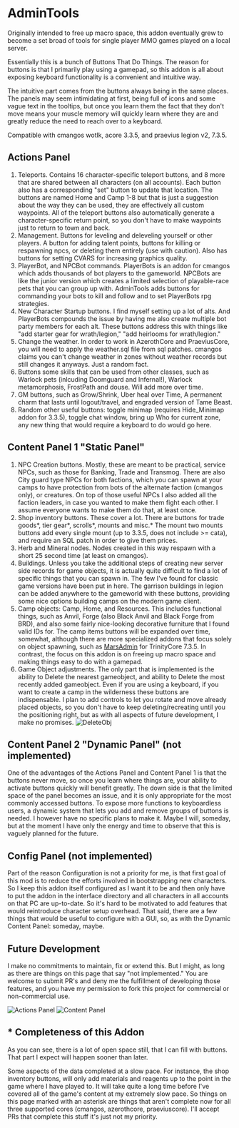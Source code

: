 # AdminTools

Originally intended to free up macro space, this addon eventually grew to become a set broad of tools for single player MMO games played on a local server.

Essentially this is a bunch of Buttons That Do Things. The reason for buttons is that I primarily play using a gamepad, so this addon is all about exposing keyboard functionality is a convenient and intuitive way.

The intuitive part comes from the buttons always being in the same places. The panels may seem intimidating at first, being full of icons and some vague text in the tooltips, but once you learn them the fact that they don't move means your muscle memory will quickly learn where they are and greatly reduce the need to reach over to a keyboard.

Compatible with cmangos wotlk, acore 3.3.5, and praevius legion v2, 7.3.5.


## Actions Panel
1. Teleports. Contains 16 character-specific teleport buttons, and 8 more that are shared between all characters (on all accounts). Each button also has a corresponding "set" button to update that location. The buttons are named Home and Camp 1-8 but that is just a suggestion about the way they can be used, they are effectively all custom waypoints. All of the teleport buttons also automatically generate a character-specific return point, so you don't have to make waypoints just to return to town and back.
2. Management. Buttons for leveling and deleveling yourself or other players. A button for adding talent points, buttons for killing or respawning npcs, or deleting them entirely (use with caution). Also has buttons for setting CVARS for increasing graphics quality.
3. PlayerBot, and NPCBot commands. PlayerBots is an addon for cmangos which adds thousands of bot players to the gameworld. NPCBots are like the junior version which creates a limited selection of playable-race pets that you can group up with. AdminTools adds buttons for commanding your bots to kill and follow and to set PlayerBots rpg strategies.
4. New Character Startup buttons. I find myself setting up a lot of alts. And PlayerBots compounds the issue by having me also create multiple bot party members for each alt. These buttons address this with things like "add starter gear for wrath/legion," "add heirlooms for wrath/legion."
5. Change the weather. In order to work in AzerothCore and PraeviusCore, you will need to apply the weather.sql file from sql patches. cmangos claims you can't change weather in zones without weather records but still changes it anyways. Just a random fact.
6. Buttons some skills that can be used from other classes, such as Warlock pets (inlcuding Doomguard and Infernal!), Warlock metamorphosis, FrostPath and douse. Will add more over time.
7. GM buttons, such as Grow/Shrink, Uber heal over Time, A permanent charm that lasts until logout/travel, and engraded version of Tame Beast.
8. Random other useful buttons: toggle minimap (requires Hide_Minimap addon for 3.3.5), toggle chat window, bring up Who for current zone, any new thing that would require a keyboard to do would go here.

## Content Panel 1 "Static Panel"
1. NPC Creation buttons.  Mostly, these are meant to be practical, service NPCs, such as those for Banking, Trade and Transmog. There are also City guard type NPCs for both factions, which you can spawn at your camps to have protection from bots of the alternate faction (cmangos only), or creatures. On top of those useful NPCs I also added all the faction leaders, in case you wanted to make them fight each other. I assume everyone wants to make them do that, at least once.
2. Shop inventory buttons. These cover a lot. There are buttons for trade goods*, tier gear*, scrolls*, mounts and misc.* The mount two mounts buttons add every single mount  (up to 3.3.5, does not include >= cata), and require an SQL patch in order to give them prices.
3. Herb and Mineral nodes. Nodes created in this way respawn with a short 25 second time (at least on cmangos). 
4. Buildings. Unless you take the additional steps of creating new server side records for game objects, it is actually quite difficult to find a lot of specific things that you can spawn in. The few I've found for classic game versions have been put in here. The garrison buildings in legion can be added anywhere to the gameworld with these buttons, providing some nice options building camps on the modern game client.
5. Camp objects: Camp, Home, and Resources. This includes functional things, such as Anvil, Forge (also Black Anvil and Black Forge from BRD), and also some fairly nice-looking decorative furniture that I found valid IDs for. The camp items buttons will be expanded over time, somewhat, although there are more specialized addons that focus solely on object spawning, such as [MarsAdmin](https://github.com/sezeryldz/MarsAdmin) for TrinityCore 7.3.5. In contrast, the focus on this addon is on freeing up macro space and making things easy to do with a gamepad. 
6. Game Object adjustments. The only part that is implemented is the ability to Delete the nearest gameobject, and ability to Delete the most recently added gameobject. Even if you are using a keyboard, if you want to create a camp in the wilderness these buttons are indispensable. I plan to add controls to let you rotate and move already placed objects, so you don't have to keep deleting/recreating until you the positioning right, but as with all aspects of future development, I make no promises. ![DeleteObj](https://i.imgur.com/ZhhDLh2.png)

## Content Panel 2 "Dynamic Panel" (not implemented)
One of the advantages of the Actions Panel and Content Panel 1 is that the buttons never move, so once you learn where things are, your ability to activate buttons quickly will benefit greatly. The down side is that the limited space of the panel becomes an issue, and it is only appropriate for the most commonly accessed buttons.
To expose more functions to keyboardless users, a dynamic system that lets you add and remove groups of buttons is needed.
I however have no specific plans to make it. Maybe I will, someday, but at the moment I have only the energy and time to observe that this is vaguely planned for the future.

## Config Panel (not implemented)
Part of the reason Configuration is not a priority for me, is that first goal of this mod is to reduce the efforts involved in bootstrapping new characters. So I keep this addon itself configured as I want it to be and then only have to put the addon in the interface directory and all characters in all accounts on that PC are up-to-date. So it's hard to be motivated to add features that would reintroduce character setup overhead. That said, there are a few things that would be useful to configure with a GUI, so, as with the Dynamic Content Panel: someday, maybe.

## Future Development

I make no commitments to maintain, fix or extend this. But I might, as long as there are things on this page that say "not implemented." You are welcome to submit PR's and deny me the fulfillment of developing those features, and you have my permission to fork this project for commercial or non-commercial use.

![Actions Panel](https://i.imgur.com/gNVbxyo.jpg)
![Content Panel](https://i.imgur.com/hAm9lKb.jpg)

## * Completeness of this Addon
As you can see, there is a lot of open space still, that I can fill with buttons. That part I expect will happen sooner than later.

Some aspects of the data completed at a slow pace. For instance, the shop inventory buttons, will only add materials and reagents up to the point in the game where I have played to. It will take quite a long time before I've covered all of the game's content at my extremely slow pace. So things on this page marked with an asterisk are things that aren't complete now for all three supported cores (cmangos, azerothcore, praeviuscore). I'll accept PRs that complete this stuff it's just not my priority.
